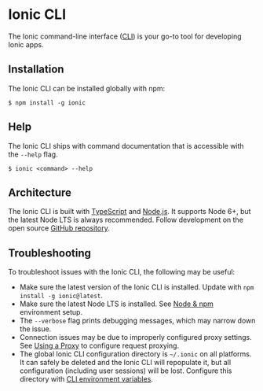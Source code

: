 ---
---

# Ionic CLI

The Ionic command-line interface ([CLI](/docs/faq/glossary#cli)) is your go-to tool for developing Ionic apps.

## Installation

The Ionic CLI can be installed globally with npm:

```shell
$ npm install -g ionic
```

## Help

The Ionic CLI ships with command documentation that is accessible with the `--help` flag.

```shell
$ ionic <command> --help
```

<!-- TODO: image? -->

## Architecture

The Ionic CLI is built with [TypeScript](/docs/faq/glossary#typescript) and [Node.js](/docs/faq/glossary#node). It supports Node 6+, but the latest Node LTS is always recommended. Follow development on the open source <a href="https://github.com/ionic-team/ionic-cli" target="_blank">GitHub repository</a>.

## Troubleshooting

To troubleshoot issues with the Ionic CLI, the following may be useful:

- Make sure the latest version of the Ionic CLI is installed. Update with `npm install -g ionic@latest`.
- Make sure the latest Node LTS is installed. See [Node & npm](/docs/installation/environment#node-npm) environment setup.
- The `--verbose` flag prints debugging messages, which may narrow down the issue.
- Connection issues may be due to improperly configured proxy settings. See [Using a Proxy](/docs/cli/using-a-proxy) to configure request proxying.
- The global Ionic CLI configuration directory is `~/.ionic` on all platforms. It can safely be deleted and the Ionic CLI will repopulate it, but all configuration (including user sessions) will be lost. Configure this directory with [CLI environment variables](/docs/cli/configuration#environment-variables).